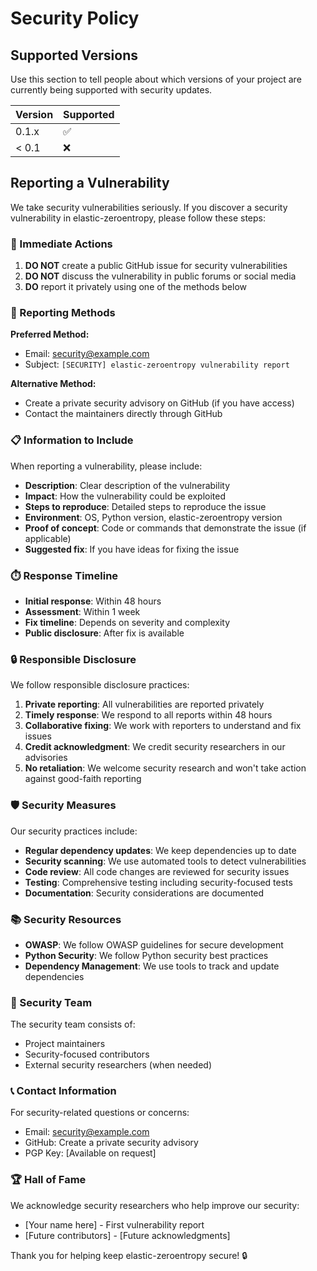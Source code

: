 # Security Policy

## Supported Versions

Use this section to tell people about which versions of your project are currently being supported with security updates.

| Version | Supported          |
| ------- | ------------------ |
| 0.1.x   | :white_check_mark: |
| < 0.1   | :x:                |

## Reporting a Vulnerability

We take security vulnerabilities seriously. If you discover a security vulnerability in elastic-zeroentropy, please follow these steps:

### 🚨 Immediate Actions

1. **DO NOT** create a public GitHub issue for security vulnerabilities
2. **DO NOT** discuss the vulnerability in public forums or social media
3. **DO** report it privately using one of the methods below

### 📧 Reporting Methods

**Preferred Method:**
- Email: [security@example.com](mailto:security@example.com)
- Subject: `[SECURITY] elastic-zeroentropy vulnerability report`

**Alternative Method:**
- Create a private security advisory on GitHub (if you have access)
- Contact the maintainers directly through GitHub

### 📋 Information to Include

When reporting a vulnerability, please include:

- **Description**: Clear description of the vulnerability
- **Impact**: How the vulnerability could be exploited
- **Steps to reproduce**: Detailed steps to reproduce the issue
- **Environment**: OS, Python version, elastic-zeroentropy version
- **Proof of concept**: Code or commands that demonstrate the issue (if applicable)
- **Suggested fix**: If you have ideas for fixing the issue

### ⏱️ Response Timeline

- **Initial response**: Within 48 hours
- **Assessment**: Within 1 week
- **Fix timeline**: Depends on severity and complexity
- **Public disclosure**: After fix is available

### 🔒 Responsible Disclosure

We follow responsible disclosure practices:

1. **Private reporting**: All vulnerabilities are reported privately
2. **Timely response**: We respond to all reports within 48 hours
3. **Collaborative fixing**: We work with reporters to understand and fix issues
4. **Credit acknowledgment**: We credit security researchers in our advisories
5. **No retaliation**: We welcome security research and won't take action against good-faith reporting

### 🛡️ Security Measures

Our security practices include:

- **Regular dependency updates**: We keep dependencies up to date
- **Security scanning**: We use automated tools to detect vulnerabilities
- **Code review**: All code changes are reviewed for security issues
- **Testing**: Comprehensive testing including security-focused tests
- **Documentation**: Security considerations are documented

### 📚 Security Resources

- **OWASP**: We follow OWASP guidelines for secure development
- **Python Security**: We follow Python security best practices
- **Dependency Management**: We use tools to track and update dependencies

### 🤝 Security Team

The security team consists of:
- Project maintainers
- Security-focused contributors
- External security researchers (when needed)

### 📞 Contact Information

For security-related questions or concerns:
- Email: [security@example.com](mailto:security@example.com)
- GitHub: Create a private security advisory
- PGP Key: [Available on request]

### 🏆 Hall of Fame

We acknowledge security researchers who help improve our security:

- [Your name here] - First vulnerability report
- [Future contributors] - [Future acknowledgments]

Thank you for helping keep elastic-zeroentropy secure! 🔒 